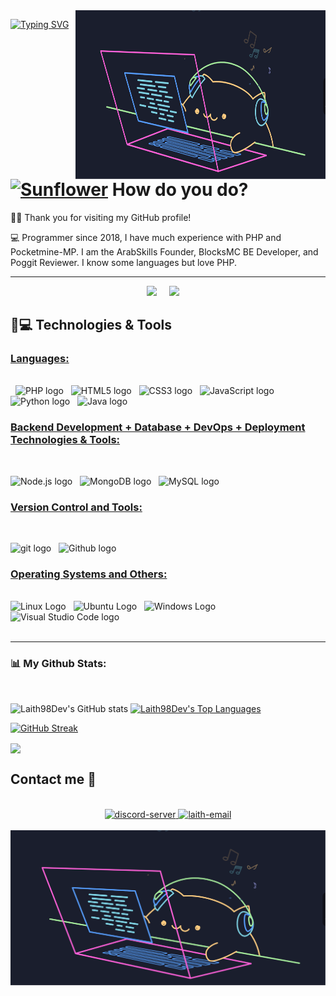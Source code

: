 <a target="_blank" align="center">
  <img align="right" top="500" height="270" width="400" alt="GIF" src="https://github.com/SophieNguyen113/SophieNguyen113/blob/main/Sophie%20Nguyen%20-%20CatCat.gif">
  
</a>

[![Typing SVG](https://readme-typing-svg.demolab.com?font=Fira+Code&pause=1000&width=435&lines=Hi+%F0%9F%91%8B%2C+I'm+Laith98Dev;Welcome+to+my+profile+%F0%9F%99%82)](https://git.io/typing-svg)

# <a href="https://github.com/Laith98Dev"><img src="https://avatars.githubusercontent.com/u/49840784?v=4" width="200px" height="200px" alt="Sunflower"></a> How do you do?

🙋‍♂️ Thank you for visiting my GitHub profile! 

💻 Programmer since 2018, I have much experience with PHP and Pocketmine-MP. I am the ArabSkills Founder, BlocksMC BE Developer, and Poggit Reviewer. I know some languages but love PHP.

<hr>

<p align='center'>
<img src="https://komarev.com/ghpvc/?username=laith98dev">&nbsp;&nbsp;&nbsp;&nbsp;
<img src="https://img.shields.io/github/followers/laith98dev?style=social">&nbsp;&nbsp;&nbsp;&nbsp;
</p>

## 🚀💻 Technologies & Tools

### <u> Languages: </u>

<br>
&nbsp;
<span><img src="https://img.shields.io/badge/PHP-0000FF?style=for-the-badge&logo=php&logoColor=blue" alt="PHP logo" title="PHP" height="25" /></span>
&nbsp;
<span><img src="https://img.shields.io/badge/HTML5-E34F26?style=for-the-badge&logo=html5&logoColor=white" alt="HTML5 logo" title="HTML5" height="25" /></span>
&nbsp;
<span><img src="https://img.shields.io/badge/CSS3-1572B6?style=for-the-badge&logo=css3&logoColor=white" alt="CSS3 logo" title="CSS3" height="25" /></span>
&nbsp;
<span><img src="https://img.shields.io/badge/JavaScript-323330?style=for-the-badge&logo=javascript&logoColor=F7DF1E" alt="JavaScript logo" title="JavaScript" height="25" /></span>
&nbsp;
<span><img src = "https://img.shields.io/badge/Python-FFD43B?style=for-the-badge&logo=python&logoColor=blue" alt="Python logo" title="Python" height="25"/></span>
&nbsp;
<span><img src = "https://img.shields.io/badge/Java-ED8B00?style=for-the-badge&logo=java&logoColor=white" alt="Java logo"  title="Java" height="25"/></span>

<br>

### <u> Backend Development + Database + DevOps + Deployment Technologies & Tools: </u>

<br>

<span><img src="https://img.shields.io/badge/Node.js-339933?style=for-the-badge&logo=nodedotjs&logoColor=white" alt="Node.js logo" title="Node.js" height="25" /></span>
&nbsp;
<span><img src="https://img.shields.io/badge/MongoDB-4EA94B?style=for-the-badge&logo=mongodb&logoColor=white" alt="MongoDB logo" title="MongoDB" height="25" /></span>
&nbsp;
<span>
<img src = "https://img.shields.io/badge/MySQL-005C84?style=for-the-badge&logo=mysql&logoColor=white" alt="MySQL logo" title="MySQL" height="25"/>
</span>

### <u> Version Control and Tools:</u>

<br>

<span><img src="https://img.shields.io/badge/GIT-E44C30?style=for-the-badge&logo=git&logoColor=white" alt="git logo" title="Git" height="25" /></span>
&nbsp;
<span><img src="https://img.shields.io/badge/GitHub-100000?style=for-the-badge&logo=github&logoColor=white" alt="Github logo" title="Github" height="25" /></span>
&nbsp;

### <u> Operating Systems and Others:</u>

<br>

<span>
<img src = "https://img.shields.io/badge/Linux-FCC624?style=for-the-badge&logo=linux&logoColor=black" alt="Linux Logo"  title="Linux" height="25"/>
</span>
&nbsp;
<span>
<img src = "https://img.shields.io/badge/Ubuntu-E95420?style=for-the-badge&logo=ubuntu&logoColor=white" alt="Ubuntu Logo"  title="Ubuntu" height="25"/>
</span>
&nbsp;
<span>
<img src = "https://img.shields.io/badge/Windows-0078D6?style=for-the-badge&logo=windows&logoColor=white" alt="Windows Logo"  title="Windows" height="25"/>
</span>
&nbsp;
<span><img src="https://img.shields.io/badge/VSCode-0078D4?style=for-the-badge&logo=visual%20studio%20code&logoColor=white" alt="Visual Studio Code logo" title="Visual Studio Code" height="25" /></span>

<br>
<br>

<hr>

### 📊 My Github Stats:
<br/>

![Laith98Dev's GitHub stats](https://github-readme-stats.vercel.app/api?username=Laith98Dev&show_icons=true&theme=tokyonight) <a href="https://github.com/Laith98Dev"><img alt="Laith98Dev's Top Languages" src="https://github-readme-stats.vercel.app/api/top-langs/?username=Laith98Dev&langs_count=8&count_private=true&layout=compact&theme=tokyonight&hide_border=true&bg_color=0D1117" /></a>

[![GitHub Streak](https://github-readme-streak-stats.herokuapp.com?user=Laith98Dev&theme=tokyonight&hide_border=true&date_format=M%20j%5B%2C%20Y%5D)](https://git.io/streak-stats)

<img align="center" src="https://github-profile-trophy.vercel.app/?username=billpwchan&theme=dracula&no-bg=true&row=1"/>

<br>


## Contact me 🌻

<br>
<div align="center">
  <a href="https://discord.gg/s5RXyfHhne" target="_blank" rel="noopener noreferrer">
    <img src="https://img.icons8.com/?size=95&id=D2NqKl85S8Ye&format=png" alt="discord-server" />
  </a>
  <a href="mailto:spt.laithdev@gmail.com" target="top" rel="noopener noreferrer">
  <img src="https://img.icons8.com/bubbles/100/000000/gmail-new.png" alt="laith-email"/>
  </a>
</div>

<br>

<img src="https://github.com/SophieNguyen113/SophieNguyen113/blob/main/Sophie%20Nguyen%20-%20CatCat.gif" title="CatCat" alt="CatCat">
